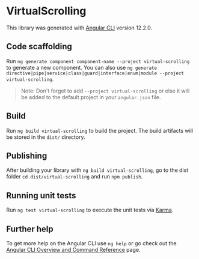 # VirtualScrolling

This library was generated with [Angular CLI](https://github.com/angular/angular-cli) version 12.2.0.

## Code scaffolding

Run `ng generate component component-name --project virtual-scrolling` to generate a new component. You can also use `ng generate directive|pipe|service|class|guard|interface|enum|module --project virtual-scrolling`.
> Note: Don't forget to add `--project virtual-scrolling` or else it will be added to the default project in your `angular.json` file. 

## Build

Run `ng build virtual-scrolling` to build the project. The build artifacts will be stored in the `dist/` directory.

## Publishing

After building your library with `ng build virtual-scrolling`, go to the dist folder `cd dist/virtual-scrolling` and run `npm publish`.

## Running unit tests

Run `ng test virtual-scrolling` to execute the unit tests via [Karma](https://karma-runner.github.io).

## Further help

To get more help on the Angular CLI use `ng help` or go check out the [Angular CLI Overview and Command Reference](https://angular.io/cli) page.

